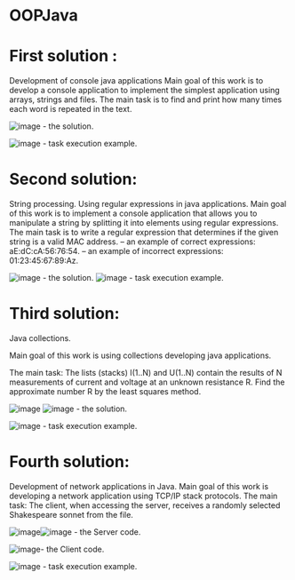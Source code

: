 # OOPJava

# First solution :
Development of console java applications 
Main goal of this work is to develop a console application to implement the simplest application using arrays, strings and files.
The main task is to find and print how many times each word is repeated in the text.

![image](https://user-images.githubusercontent.com/87894035/151801926-275f2d3d-5d0f-4c6c-808d-f97939967689.png) - the solution.

![image](https://user-images.githubusercontent.com/87894035/151802028-a1b3161c-48eb-4dd1-8859-7a76a1392e18.png) - task execution example.


# Second solution:
String processing. Using regular expressions in java applications.
Main goal of this work is to implement a console application that allows you to manipulate a string by splitting it into elements using regular expressions.
The main task is to write a regular expression that determines if the given string is a valid MAC address.
– an example of correct expressions: aE:dC:cA:56:76:54.
– an example of incorrect expressions: 01:23:45:67:89:Az.


![image](https://user-images.githubusercontent.com/87894035/151804585-39baa44d-98b6-42b6-b912-ad875ec2b4f0.png) - the solution.
![image](https://user-images.githubusercontent.com/87894035/151805135-eeafcea3-ff5f-4d54-92ba-6492a75019d3.png) - task execution example.


# Third solution: 
Java collections.

Main goal of this work is using collections developing java applications.

The main task:  The lists (stacks) I(1..N) and U(1..N) contain the results of N measurements of current and voltage at an unknown resistance R. Find the approximate number R by the least squares method.

![image](https://user-images.githubusercontent.com/87894035/151936603-33551d87-d0b9-435d-abfd-ce6630010ce2.png) ![image](https://user-images.githubusercontent.com/87894035/151936830-d0410f3a-f589-4b89-a35a-ae31879f665b.png) - the solution.

![image](https://user-images.githubusercontent.com/87894035/151936946-049f7983-6995-4cf2-8777-cefebb99ff32.png) - task execution example.

# Fourth solution: 
Development of network applications in Java.
Main goal of this work is developing a network application using TCP/IP stack protocols.
The main task: The client, when accessing the server, receives a randomly selected Shakespeare sonnet from the file.

![image](https://user-images.githubusercontent.com/87894035/151950252-d69ffd73-de1b-4d30-bed8-263323432287.png)![image](https://user-images.githubusercontent.com/87894035/151950508-71213c46-f6d5-4c5e-aaae-639ff5abcfca.png) - the Server code. 

![image](https://user-images.githubusercontent.com/87894035/151951235-ac4c1ff4-9239-4af3-891a-bf4c2f39eebf.png)- the Client code.

![image](https://user-images.githubusercontent.com/87894035/151951710-2eef9e4b-67a0-4e27-9380-7a70083c277f.png) - task execution example.










